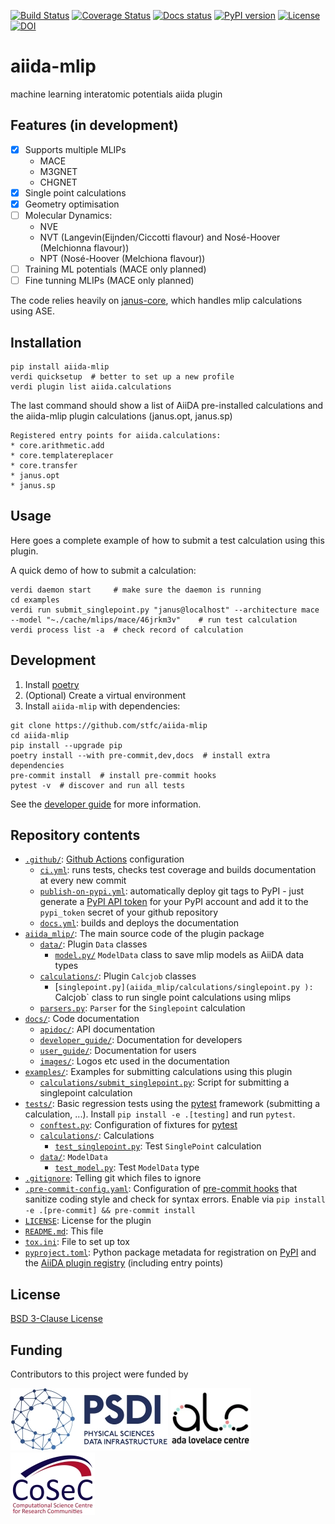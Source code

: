 [![Build Status][ci-badge]][ci-link]
[![Coverage Status][cov-badge]][cov-link]
[![Docs status][docs-badge]][docs-link]
[![PyPI version][pypi-badge]][pypi-link]
[![License][license-badge]][license-link]
[![DOI][doi-badge]][doi-link]

# aiida-mlip

machine learning interatomic potentials aiida plugin

## Features (in development)

- [x] Supports multiple MLIPs
  - MACE
  - M3GNET
  - CHGNET
- [x] Single point calculations
- [x] Geometry optimisation
- [ ] Molecular Dynamics:
  - NVE
  - NVT (Langevin(Eijnden/Ciccotti flavour) and Nosé-Hoover (Melchionna flavour))
  - NPT (Nosé-Hoover (Melchiona flavour))
- [ ] Training ML potentials (MACE only planned)
- [ ] Fine tunning MLIPs (MACE only planned)

The code relies heavily on [janus-core](https://github.com/stfc/janus-core), which handles mlip calculations using ASE.



## Installation

```shell
pip install aiida-mlip
verdi quicksetup  # better to set up a new profile
verdi plugin list aiida.calculations
```
The last command should show a list of AiiDA pre-installed calculations and the aiida-mlip plugin calculations (janus.opt, janus.sp)
```
Registered entry points for aiida.calculations:
* core.arithmetic.add
* core.templatereplacer
* core.transfer
* janus.opt
* janus.sp
```


## Usage

Here goes a complete example of how to submit a test calculation using this plugin.

A quick demo of how to submit a calculation:
```shell
verdi daemon start     # make sure the daemon is running
cd examples
verdi run submit_singlepoint.py "janus@localhost" --architecture mace --model "~./cache/mlips/mace/46jrkm3v"    # run test calculation
verdi process list -a  # check record of calculation
```

## Development

1. Install [poetry](https://python-poetry.org/docs/#installation)
2. (Optional) Create a virtual environment
3. Install `aiida-mlip` with dependencies:

```shell
git clone https://github.com/stfc/aiida-mlip
cd aiida-mlip
pip install --upgrade pip
poetry install --with pre-commit,dev,docs  # install extra dependencies
pre-commit install  # install pre-commit hooks
pytest -v  # discover and run all tests
```

See the [developer guide](https://stfc.github.io/aiida-mlip/developer_guide/index.html) for more information.

## Repository contents

* [`.github/`](.github/): [Github Actions](https://github.com/features/actions) configuration
  * [`ci.yml`](.github/workflows/ci.yml): runs tests, checks test coverage and builds documentation at every new commit
  * [`publish-on-pypi.yml`](.github/workflows/publish-on-pypi.yml): automatically deploy git tags to PyPI - just generate a [PyPI API token](https://pypi.org/help/#apitoken) for your PyPI account and add it to the `pypi_token` secret of your github repository
  * [`docs.yml`](.github/workflows/docs.yml): builds and deploys the documentation
* [`aiida_mlip/`](aiida_mlip/): The main source code of the plugin package
  * [`data/`](aiida_mlip/data/): Plugin `Data` classes
    * [`model.py/`](aiida_mlip/data/model.py) `ModelData` class to save mlip models as AiiDA data types
  * [`calculations/`](aiida_mlip/calculations/): Plugin `Calcjob` classes
    * [`singlepoint.py](aiida_mlip/calculations/singlepoint.py ): `Calcjob` class to run single point calculations using mlips
  * [`parsers.py`](aiida_mlip/parsers.py): `Parser` for the `Singlepoint` calculation
* [`docs/`](docs/source/): Code documentation
  * [`apidoc/`](docs/source/apidoc/): API documentation
  * [`developer_guide/`](docs/source/developer_guide/): Documentation for developers
  * [`user_guide/`](docs/source/user_guide/): Documentation for users
  * [`images/`](docs/source/images/): Logos etc used in the documentation
* [`examples/`](examples/): Examples for submitting calculations using this plugin
  * [`calculations/submit_singlepoint.py`](examples/calculations/submit_singlepoint.py): Script for submitting a singlepoint calculation
* [`tests/`](tests/): Basic regression tests using the [pytest](https://docs.pytest.org/en/latest/) framework (submitting a calculation, ...). Install `pip install -e .[testing]` and run `pytest`.
  * [`conftest.py`](tests/conftest.py): Configuration of fixtures for [pytest](https://docs.pytest.org/en/latest/)
  * [`calculations/`](tests/calculations): Calculations
    * [`test_singlepoint.py`](tests/calculations/test_singlepoint.py): Test `SinglePoint` calculation
  * [`data/`](tests/data): `ModelData`
    * [`test_model.py`](tests/data/test_model.py): Test `ModelData` type
* [`.gitignore`](.gitignore): Telling git which files to ignore
* [`.pre-commit-config.yaml`](.pre-commit-config.yaml): Configuration of [pre-commit hooks](https://pre-commit.com/) that sanitize coding style and check for syntax errors. Enable via `pip install -e .[pre-commit] && pre-commit install`
* [`LICENSE`](LICENSE): License for the plugin
* [`README.md`](README.md): This file
* [`tox.ini`](tox.ini): File to set up tox
* [`pyproject.toml`](pyproject.toml): Python package metadata for registration on [PyPI](https://pypi.org/) and the [AiiDA plugin registry](https://aiidateam.github.io/aiida-registry/) (including entry points)


## License

[BSD 3-Clause License](LICENSE)

## Funding

Contributors to this project were funded by

[![PSDI](https://raw.githubusercontent.com/stfc/aiida-mlip/main/docs/source/images/psdi-100.webp)](https://www.psdi.ac.uk/)
[![ALC](https://raw.githubusercontent.com/stfc/aiida-mlip/main/docs/source/images/alc-100.webp)](https://adalovelacecentre.ac.uk/)
[![CoSeC](https://raw.githubusercontent.com/stfc/aiida-mlip/main/docs/source/images/cosec-100.webp)](https://www.scd.stfc.ac.uk/Pages/CoSeC.aspx)


[ci-badge]: https://github.com/stfc/aiida-mlip/workflows/ci/badge.svg
[ci-link]: https://github.com/stfc/aiida-mlip/actions
[cov-badge]: https://coveralls.io/repos/github/stfc/aiida-mlip/badge.svg?branch=main
[cov-link]: https://coveralls.io/github/stfc/aiida-mlip?branch=main
[docs-badge]: https://github.com/stfc/aiida-mlip/actions/workflows/docs.yml/badge.svg
[docs-link]: https://stfc.github.io/aiida-mlip/
[pypi-badge]: https://badge.fury.io/py/aiida-mlip.svg
[pypi-link]: https://badge.fury.io/py/aiida-mlip
[license-badge]: https://img.shields.io/badge/License-BSD_3--Clause-blue.svg
[license-link]: https://opensource.org/licenses/BSD-3-Clause
[doi-link]: https://zenodo.org/badge/latestdoi/750834002
[doi-badge]: https://zenodo.org/badge/750834002.svg
